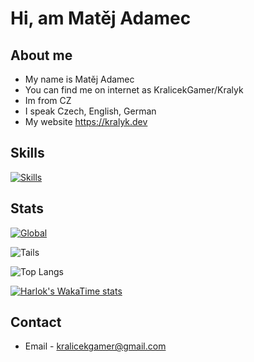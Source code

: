 # Hi, am Matěj Adamec
## About me
- My name is Matěj Adamec
- You can find me on internet as KralicekGamer/Kralyk
- Im from CZ
- I speak Czech, English, German
- My website https://kralyk.dev

## Skills
[![Skills](https://skillicons.dev/icons?i=cs,html,css,py,md,arduino,raspberrypi,linux,windows,pycharm,py,vscode,cloudflare,discord)](https://skillicons.dev)

## Stats
[![Global](https://github-readme-stats.vercel.app/api?username=kralicekgamer&show_icons=true&theme=dark)](https://github.com/anuraghazra/github-readme-stats)

![Tails](https://img.shields.io/badge/Tails%20-56347C?&style=for-the-badge&logo=tails&logoColor=white)

![Top Langs](https://github-readme-stats.vercel.app/api/top-langs/?username=kralicekgamer&theme=dark&layout=compact&hide=perl)

[![Harlok's WakaTime stats](https://github-readme-stats.vercel.app/api/wakatime?username=kralicekgamer)](https://github.com/anuraghazra/github-readme-stats)

## Contact
- Email - kralicekgamer@gmail.com
